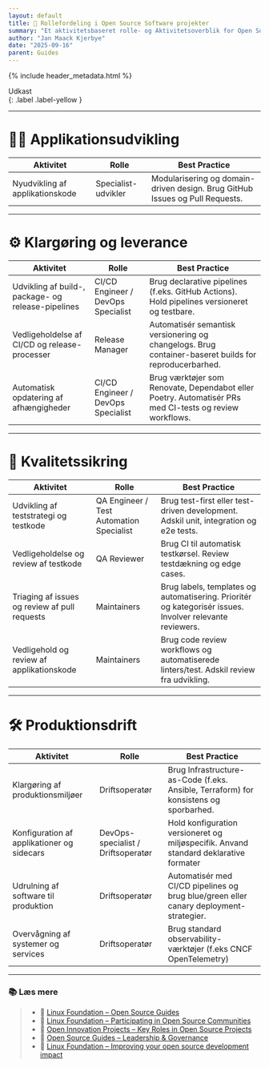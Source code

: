 ```yaml
---
layout: default
title: 👥 Rollefordeling i Open Source Software projekter
summary: "Et aktivitetsbaseret rolle- og Aktivitetsoverblik for Open Source Projekter med fokus på genbrugelighed, kvalitet og specialisering."
author: "Jan Maack Kjerbye"
date: "2025-09-16"
parent: Guides
---
```


{% include header_metadata.html %}

Udkast  
{: .label .label-yellow }

---

# 👨‍💻 Applikationsudvikling

| Aktivitet                                 | Rolle                          | Best Practice                                                                 |
|-------------------------------------------|--------------------------------|--------------------------------------------------------------------------------|
|  Nyudvikling af applikationskode           | Specialist-udvikler            | Modularisering og domain-driven design. Brug GitHub Issues og Pull Requests.  |

---

# ⚙️ Klargøring og leverance

| Aktivitet                                         | Rolle                        | Best Practice                                                                 |
|--------------------------------------------------|------------------------------|--------------------------------------------------------------------------------|
|  Udvikling af build-, package- og release-pipelines | CI/CD Engineer / DevOps Specialist | Brug declarative pipelines (f.eks. GitHub Actions). Hold pipelines versioneret og testbare. |
|  Vedligeholdelse af CI/CD og release-processer    | Release Manager              | Automatisér semantisk versionering og changelogs. Brug container-baseret builds for reproducerbarhed. |
|  Automatisk opdatering af afhængigheder    | CI/CD Engineer / DevOps Specialist     | Brug værktøjer som Renovate, Dependabot eller Poetry. Automatisér PRs med CI-tests og review workflows. |


---

# 🧪 Kvalitetssikring

| Aktivitet                                 | Rolle                          | Best Practice                                                                 |
|-------------------------------------------|--------------------------------|--------------------------------------------------------------------------------|
|  Udvikling af teststrategi og testkode     | QA Engineer / Test Automation Specialist | Brug test-first eller test-driven development. Adskil unit, integration og e2e tests. |
|  Vedligeholdelse og review af testkode     | QA Reviewer                    | Brug CI til automatisk testkørsel. Review testdækning og edge cases.         |
|  Triaging af issues og review af pull requests  |  Maintainers         | Brug labels, templates og automatisering. Prioritér og kategorisér issues. Involver relevante reviewers. |
|  Vedligehold og review af applikationskode | Maintainers     | Brug code review workflows og automatiserede linters/test. Adskil review fra udvikling. |


---

# 🛠️ Produktionsdrift

| Aktivitet                                 | Rolle            | Best Practice                                                                 |
|-------------------------------------------|------------------|--------------------------------------------------------------------------------|
|  Klargøring af produktionsmiljøer          | Driftsoperatør   | Brug Infrastructure-as-Code (f.eks. Ansible, Terraform) for konsistens og sporbarhed. |
|  Konfiguration af applikationer og sidecars | DevOps-specialist / Driftsoperatør |  Hold konfiguration versioneret og miljøspecifik. Anvand standard deklarative formater|
|  Udrulning af software til produktion      | Driftsoperatør   | Automatisér med CI/CD pipelines og brug blue/green eller canary deployment-strategier. |
|  Overvågning af systemer og services       | Driftsoperatør   | Brug standard observability-værktøjer (f.eks CNCF OpenTelemetry)   |

---

### 📚 Læs mere

> - 📘 [Linux Foundation – Open Source Guides](https://www.linuxfoundation.org/resources/open-source-guides)  
> - 📘  [Linux Foundation – Participating in Open Source Communities](https://www.linuxfoundation.org/resources/open-source-guides/participating-in-open-source-communities)  
> - 📘  [Open Innovation Projects – Key Roles in Open Source Projects](https://open-innovation-projects.org/blog/the-key-roles-in-open-source-projects-you-should-know-about)  
> - 📘  [Open Source Guides – Leadership & Governance](https://opensource.guide/leadership-and-governance/)  
> - 📘  [Linux Foundation – Improving your open source development impact](https://www.linuxfoundation.org/resources/open-source-guides/improving-your-open-source-developmen)

